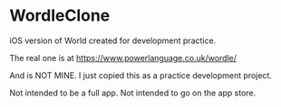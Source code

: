# WordleClone
iOS version of World created for development practice.

The real one is at
https://www.powerlanguage.co.uk/wordle/

And is NOT MINE.  I just copied this as a practice development project.

Not intended to be a full app.  Not intended to go on the app store.
